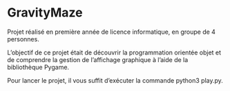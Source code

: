 # GravityMaze

Projet réalisé en première année de licence informatique, en groupe de 4 personnes.

L’objectif de ce projet était de découvrir la programmation orientée objet et de comprendre la gestion de l’affichage graphique à l’aide de la bibliothèque Pygame.

Pour lancer le projet, il vous suffit d’exécuter la commande python3 play.py.
